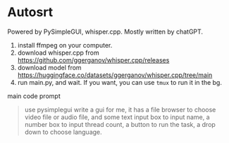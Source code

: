 # Autosrt

Powered by PySimpleGUI, whisper.cpp. Mostly written by chatGPT.

1. install ffmpeg on your computer.
2. download whisper.cpp from https://github.com/ggerganov/whisper.cpp/releases
3. download model from https://huggingface.co/datasets/ggerganov/whisper.cpp/tree/main
4. run main.py, and wait. If you want, you can use `tmux` to run it in the bg.

main code prompt

> use pysimplegui write a gui for me, it has a file browser to choose video file or audio file, and some text input box to input name, a number box to input thread count, a button to run the task, a drop down to choose language.
